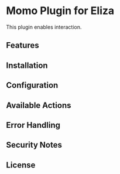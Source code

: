 # Momo Plugin for Eliza

This plugin enables interaction.

## Features

## Installation

## Configuration

## Available Actions

## Error Handling

## Security Notes

## License
